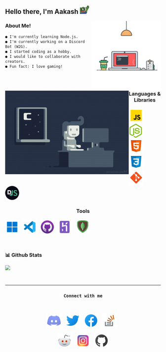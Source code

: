 <h2>
Hello there, I'm Aakash <img width= "30" src="./assets/dank hi.png" />
</h2>


<img width = "225" align= "right" src = "./assets/coding.svg">

### About Me!

```
● I'm currently learning Node.js.
● I'm currently working on a Discord Bot (W2G).
● I started coding as a hobby.
● I would like to collaborate with creators.
● Fun fact: I love gaming!
```
<br>


<img width = "400" height = "270" align = "left" src = "./assets/nightcoding.gif">


<h3 align = "center">Languages & Libraries</h3>

<p >
<code><img width = "48" src = "./assets/javascript.png" /></code> &nbsp; <code><img width = "45" src = "./assets/node.png"/></code> &nbsp; <code><img width = "48" src = "./assets/html.png"/></code> &nbsp; <code><img width = "48" src = ./assets/css.png></code> &nbsp;  <code><img width = "48" src = "./assets/git.png"/></code> &nbsp; <code><img width = "45" src = "./assets/djs.png"/></code>
</p>

<h3 align = "center">Tools</h3>
<p>
<code><img width = "45" src = ./assets/windows.png></code> &nbsp; <code><img width = "45" src = ./assets/vsc.png></code> &nbsp; <code><img width = "45" src = ./assets/github.png></code> &nbsp; <code><img width = "45" src = ./assets/heroku.png></code> &nbsp; <code><img width = "48" src = ./assets/mongodb.png></code>
</p>

<br>


<h3 align = "left">📊 Github Stats</h3>

<p align = "left">

<img src = "https://github-readme-stats.vercel.app/api?username=aakash04s">

 </p>

<!--
 ### Other skills 

<img width = "48" src = "./assets/photoshop.png"> &nbsp; <img width = "48" src = "./assets/illustrator.png">

-->

<br>

---

<h3><p align="center"><code>Connect with me</code></p></h3>

<br>

<p align= "center">
<a href = "https://discord.gg/Je3pHvGXbK"><code><img width = "48" src = "./assets/discord.png"></code></a> &nbsp; <a href = "https://twitter.com/Aakash04s"><code><img width = "48" src = "./assets/twitter.png"></code></a> &nbsp; <a href = "https://www.facebook.com/profile.php?id=100027124781287"><code><img width = "48" src = "./assets/facebook.png"></code></a> &nbsp; <a href = "https://stackoverflow.com/users/16659558/aakash"><code><img width = "48" src = "./assets/stack.png"></code></a> &nbsp; 
</p>

<p align = "center">
<a href = "https://www.reddit.com/user/aakash04s"><code><img width = "48" src = "./assets/reddit.png"></code></a> &nbsp; <a href = "https://instagram.com/aakash04s"><code><img width = "48" src = "./assets/instagram.png"></code></a> &nbsp; <a href = "https://github.com/aakash04s"><code><img width = "48" src = "./assets/git+.png"></code></a>
</p>




